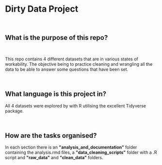# Dirty Data Project

<br>

## What is the purpose of this repo?

<br>

This repo contains 4 different datasets that are in various states of workability.  The objective being to practice cleaning and wrangling all the data to be able to answer some questions that have been set.

<br>

## What language is this project in?

All 4 datasets were explored by with R utilising the excellent Tidyverse package.

<br>


## How are the tasks organised?

In each section there is an **"analysis_and_documentation"** folder containing the analysis.rmd files, a **"data_cleaning_scripts"** folder with a .R script and **"raw_data"** and **"clean_data"** folders.
